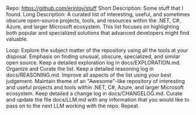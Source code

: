 ###
Repo: https://github.com/erinloy/stuff
Short Description: Some stuff that I found.
Long Description: A curated list of interesting, useful, and sometimes obscure open-source projects, tools, and resources within the .NET, C#, Azure, and larger Microsoft ecosystem. This list focuses on highlighting both popular and specialized solutions that advanced developers might find valuable.

Loop:
Explore the subject matter of the repository using all the tools at your disposal.
Emphasis on finding unusual, obscure, specialized, and similar open source.
Keep a detailed exploration log in docs/EXPLORATION.md.
Organize and Curate the list.
Keep a detailed reasoning log in docs/REASONING.md.
Improve all aspects of the list using your best judgement.
Maintain theme of an "Awesome"-like repository of interesting and useful projects and tools within .NET, C#, Azure, and larger Microsoft ecosystem.
Keep detailed a change log in docs/CHANGELOG.md.
Curate and update the file docs/LLM.md with any information that you would like to pass on to the next LLM working with the repo.
Repeat.
###